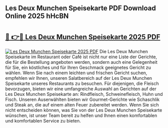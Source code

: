 ## Les Deux Munchen Speisekarte PDF Download Online 2025 hHcBN

# <h2><a href="http://gcbnq84.nevu.top/?p=Les+Deux+Munchen+Speisekarte">🔗 👉🔴 Les Deux Munchen Speisekarte 2025 PDF</a></h2>

[![Les Deux Munchen Speisekarte 2025 PDF](https://i.imgur.com/dBaPXMq.png)](http://gcbnq84.nevu.top/?p=Les+Deux+Munchen+Speisekarte)
Die Les Deux Munchen Speisekarte im Restaurant oder Café ist nicht nur eine Liste der Gerichte, die für die Bestellung angeboten werden, sondern auch eine Gelegenheit für Sie, ein köstliches und für Ihren Geschmack geeignetes Gericht zu wählen. Wenn Sie nach einem leichten und frischen Gericht suchen, empfehlen wir Ihnen, unseren Salatbereich auf der Les Deux Munchen Speisekarte unseres Restaurants zu besuchen. Für diejenigen, die Fleisch bevorzugen, bieten wir eine umfangreiche Auswahl an Gerichten auf der Les Deux Munchen Speisekarte an: Rindfleisch, Schweinefleisch, Huhn und Fisch. Unseren Auserwählten bieten wir Gourmet-Gerichte wie Schaschlik und Steak an, die auf einem alten Feuer zubereitet werden. Wenn Sie sich nicht entscheiden können, was Sie von der Les Deux Munchen Speisekarte wünschen, ist unser Team bereit zu helfen und Ihnen einen komfortablen und komfortablen Service zu bieten.
